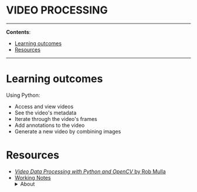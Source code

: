 <h1>VIDEO PROCESSING</h1>

---

**Contents**:

- [Learning outcomes](#learning-outcomes)
- [Resources](#resources)

---

# Learning outcomes
Using Python:

- Access and view videos
- See the video's metadata
- Iterate through the video's frames
- Add annotations to the video
- Generate a new video by combining images

# Resources
- [_Video Data Processing with Python and OpenCV_ by Rob Mulla](https://www.youtube.com/watch?v=AxIc-vGaHQ0)
- [Working Notes](https://github.com/pranigopu/computerVision/blob/main/videoProcessing/workingNotes.md) <br> <details><summary>About</summary>A document containing working notes on technical details, problems and solutions based on personal experiences.</details>